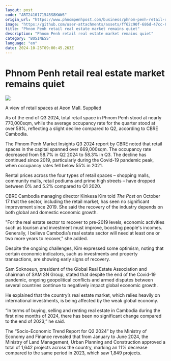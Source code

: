 ```yaml
---
layout: post
code: "ART2410171545S8KWW6"
origin_url: "https://www.phnompenhpost.com/business/phnom-penh-retail-real-estate-market-remains-quiet"
image: "https://github.com/user-attachments/assets/ff62c90f-686d-47cc-8953-f21c87525b6e"
title: "Phnom Penh retail real estate market remains quiet"
description: "​​Phnom Penh retail real estate market remains quiet​"
category: "BUSINESS"
language: "en"
date: 2024-10-25T09:00:45.263Z
---
```


# Phnom Penh retail real estate market remains quiet

![](https://github.com/user-attachments/assets/753234f3-0f91-47df-9409-8e65d0905706)

A view of retail spaces at Aeon Mall. Supplied

As of the end of Q3 2024, total retail space in Phnom Penh stood at nearly 770,000sqm, while the average occupancy rate for the quarter stood at over 58%, reflecting a slight decline compared to Q2, according to CBRE Cambodia.

The Phnom Penh Market Insights Q3 2024 report by CBRE noted that retail spaces in the capital spanned over 669,000sqm. The occupancy rate decreased from 58.7% in Q2 2024 to 58.3% in Q3. The decline has continued since 2019, particularly during the Covid-19 pandemic peak, when occupancy rates fell below 55% in 2021.

Rental prices across the four types of retail spaces – shopping malls, community malls, retail podiums and prime high streets – have dropped between 0% and 5.2% compared to Q1 2020.

CBRE Cambodia managing director Kinkesa Kim told _The Post_ on October 17 that the sector, including the retail market, has seen no significant improvement since 2019. She said the recovery of the industry depends on both global and domestic economic growth.

"For the real estate sector to recover to pre-2019 levels, economic activities such as tourism and investment must improve, boosting people's incomes. Generally, I believe Cambodia’s real estate sector will need at least one or two more years to recover," she added.

Despite the ongoing challenges, Kim expressed some optimism, noting that certain economic indicators, such as investments and property transactions, are showing early signs of recovery.

Sam Soknoeun, president of the Global Real Estate Association and chairman of SAM SN Group, stated that despite the end of the Covid-19 pandemic, ongoing geopolitical conflicts and armed disputes between several countries continue to negatively impact global economic growth. 

He explained that the country’s real estate market, which relies heavily on international investments, is being affected by the weak global economy.

“In terms of buying, selling and renting real estate in Cambodia during the first nine months of 2024, there has been no significant change compared to the end of 2023,” he said.

The “Socio-Economic Trend Report for Q2 2024” by the Ministry of Economy and Finance revealed that from January to June 2024, the Ministry of Land Management, Urban Planning and Construction approved a total of 1,642 projects across the country, marking an 11% decrease compared to the same period in 2023, which saw 1,849 projects.